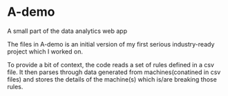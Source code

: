 # A-demo
A small part of the data analytics web app


The files in A-demo is an initial version of my first serious industry-ready project which I worked on.

To provide a bit of context, the code reads a set of rules defined in a csv file. It then parses through data generated from machines(conatined in csv files) and stores the details of the machine(s) which is/are breaking those rules.
